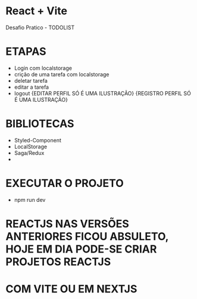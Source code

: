 # React + Vite

Desafio Pratico - TODOLIST

# ETAPAS
- Login com localstorage
- crição de uma tarefa com localstorage
- deletar tarefa
- editar a tarefa
- logout
  {EDITAR PERFIL SÓ É UMA ILUSTRAÇÃO}
  {REGISTRO PERFIL SÓ É UMA ILUSTRAÇÃO}

# BIBLIOTECAS
- Styled-Component
- LocalStorage
- Saga/Redux
- 
# EXECUTAR O PROJETO

- npm run dev

# REACTJS NAS VERSÕES ANTERIORES FICOU ABSULETO, HOJE EM DIA PODE-SE CRIAR PROJETOS REACTJS

# COM VITE OU EM NEXTJS
